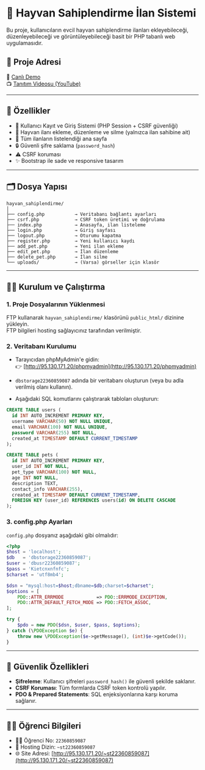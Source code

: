 # 🐾 Hayvan Sahiplendirme İlan Sistemi

Bu proje, kullanıcıların evcil hayvan sahiplendirme ilanları ekleyebileceği, düzenleyebileceği ve görüntüleyebileceği basit bir PHP tabanlı web uygulamasıdır.

## 🔗 Proje Adresi

📍 [Canlı Demo](http://95.130.171.20/~st22360859087)  
📺 [Tanıtım Videosu (YouTube)](https://www.youtube.com/watch?v=1S9QAGh4p8M)

---

## 📌 Özellikler

- 👤 Kullanıcı Kayıt ve Giriş Sistemi (PHP Session + CSRF güvenliği)
- 🐶 Hayvan ilanı ekleme, düzenleme ve silme (yalnızca ilan sahibine ait)
- 📄 Tüm ilanların listelendiği ana sayfa
- 🔒 Güvenli şifre saklama (`password_hash`)
- ⚠️ CSRF koruması
- ✨ Bootstrap ile sade ve responsive tasarım

---

## 🗂️ Dosya Yapısı

```
hayvan_sahiplendirme/
│
├── config.php           → Veritabanı bağlantı ayarları
├── csrf.php             → CSRF token üretimi ve doğrulama
├── index.php            → Anasayfa, ilan listeleme
├── login.php            → Giriş sayfası
├── logout.php           → Oturumu kapatma
├── register.php         → Yeni kullanıcı kaydı
├── add_pet.php          → Yeni ilan ekleme
├── edit_pet.php         → İlan düzenleme
├── delete_pet.php       → İlan silme
└── uploads/             → (Varsa) görseller için klasör
```

---

## 🧑‍💻 Kurulum ve Çalıştırma

### 1. Proje Dosyalarının Yüklenmesi

FTP kullanarak `hayvan_sahiplendirme/` klasörünü `public_html/` dizinine yükleyin.  
FTP bilgileri hosting sağlayıcınız tarafından verilmiştir.

### 2. Veritabanı Kurulumu

- Tarayıcıdan phpMyAdmin'e gidin:  
  👉 [http://95.130.171.20/phpmyadmin](http://95.130.171.20/phpmyadmin)

- `dbstorage22360859087` adında bir veritabanı oluşturun (veya bu adla verilmiş olanı kullanın).

- Aşağıdaki SQL komutlarını çalıştırarak tabloları oluşturun:

```sql
CREATE TABLE users (
  id INT AUTO_INCREMENT PRIMARY KEY,
  username VARCHAR(50) NOT NULL UNIQUE,
  email VARCHAR(100) NOT NULL UNIQUE,
  password VARCHAR(255) NOT NULL,
  created_at TIMESTAMP DEFAULT CURRENT_TIMESTAMP
);

CREATE TABLE pets (
  id INT AUTO_INCREMENT PRIMARY KEY,
  user_id INT NOT NULL,
  pet_type VARCHAR(100) NOT NULL,
  age INT NOT NULL,
  description TEXT,
  contact_info VARCHAR(255),
  created_at TIMESTAMP DEFAULT CURRENT_TIMESTAMP,
  FOREIGN KEY (user_id) REFERENCES users(id) ON DELETE CASCADE
);
```

### 3. config.php Ayarları

`config.php` dosyanız aşağıdaki gibi olmalıdır:

```php
<?php
$host = 'localhost';
$db   = 'dbstorage22360859087';
$user = 'dbusr22360859087';
$pass = 'Kietcnxnfnfc';
$charset = 'utf8mb4';

$dsn = "mysql:host=$host;dbname=$db;charset=$charset";
$options = [
    PDO::ATTR_ERRMODE            => PDO::ERRMODE_EXCEPTION,
    PDO::ATTR_DEFAULT_FETCH_MODE => PDO::FETCH_ASSOC,
];

try {
    $pdo = new PDO($dsn, $user, $pass, $options);
} catch (\PDOException $e) {
    throw new \PDOException($e->getMessage(), (int)$e->getCode());
}
```

---

## 🔐 Güvenlik Özellikleri

- **Şifreleme**: Kullanıcı şifreleri `password_hash()` ile güvenli şekilde saklanır.
- **CSRF Koruması**: Tüm formlarda CSRF token kontrolü yapılır.
- **PDO & Prepared Statements**: SQL enjeksiyonlarına karşı koruma sağlanır.

---

## 🧑‍🎓 Öğrenci Bilgileri

- 👨‍🎓 Öğrenci No: `22360859087`
- 📁 Hosting Dizin: `~st22360859087`
- 🌐 Site Adresi: [http://95.130.171.20/~st22360859087](http://95.130.171.20/~st22360859087)

